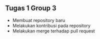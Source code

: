 ## Tugas 1 Group 3
* Membuat repository baru
* Melakukan kontribusi pada repository
* Melakukan merge terhadap pull request
